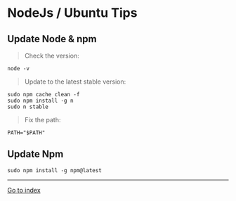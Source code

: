 # NodeJs / Ubuntu Tips

## Update Node & npm

 > Check the version:

    node -v

> Update to the latest stable version:

    sudo npm cache clean -f
    sudo npm install -g n
    sudo n stable

> Fix the path:

    PATH="$PATH"

## Update Npm

    sudo npm install -g npm@latest


***

[Go to index](../../README.md)
